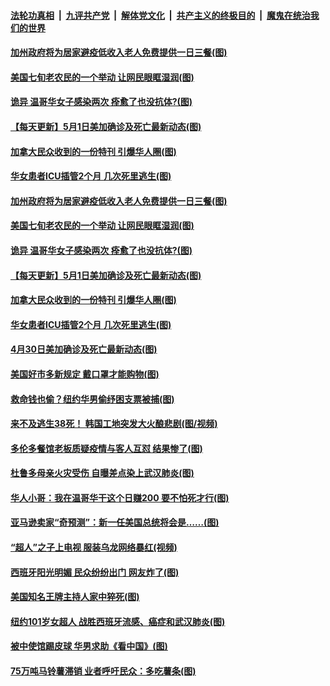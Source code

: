 

####  [法轮功真相](../../../../basic/blob/master/README.md?t=05020531) &nbsp;|&nbsp; [九评共产党](../../../../9ping.md/blob/master/README.md?t=05020531) &nbsp;|&nbsp; [解体党文化](../../../../jtdwh.md/blob/master/README.md?t=05020531)  &nbsp;|&nbsp; [共产主义的终极目的](../../../../gczydzjmd.md/blob/master/README.md?t=05020531) &nbsp;|&nbsp; [魔鬼在统治我们的世界](../../../../mgztzwmdsj.md/blob/master/README.md?t=05020531) 

#### [加州政府将为居家避疫低收入老人免费提供一日三餐(图)](../pages/p3/931824.md?t=05020531) 

#### [美国七旬老农民的一个举动 让网民眼眶湿润(图)](../pages/p3/931822.md?t=05020531) 

#### [诡异 温哥华女子感染两次 痊愈了也没抗体?(图)](../pages/p3/931814.md?t=05020531) 

#### [【每天更新】5月1日美加确诊及死亡最新动态(图)](../pages/p3/931800.md?t=05020531) 

#### [加拿大民众收到的一份特刊 引爆华人圈(图)](../pages/p3/931744.md?t=05020531) 

#### [华女患者ICU插管2个月 几次死里逃生(图)](../pages/p3/931733.md?t=05020531) 

#### [加州政府将为居家避疫低收入老人免费提供一日三餐(图)](../pages/p3/931824.md?t=05020531) 

#### [美国七旬老农民的一个举动 让网民眼眶湿润(图)](../pages/p3/931822.md?t=05020531) 

#### [诡异 温哥华女子感染两次 痊愈了也没抗体?(图)](../pages/p3/931814.md?t=05020531) 

#### [【每天更新】5月1日美加确诊及死亡最新动态(图)](../pages/p3/931800.md?t=05020531) 

#### [加拿大民众收到的一份特刊 引爆华人圈(图)](../pages/p3/931744.md?t=05020531) 

#### [华女患者ICU插管2个月 几次死里逃生(图)](../pages/p3/931733.md?t=05020531) 

#### [4月30日美加确诊及死亡最新动态(图)](../pages/p3/928262.md?t=05020531) 

#### [美国好市多新规定 戴口罩才能购物(图)](../pages/p3/931735.md?t=05020531) 

#### [救命钱也偷？纽约华男偷纾困支票被捕(图)](../pages/p3/931719.md?t=05020531) 

#### [来不及逃生38死！ 韩国工地突发大火酿悲剧(图/视频)](../pages/p3/931716.md?t=05020531) 

#### [多伦多餐馆老板质疑疫情与客人互怼 结果惨了(图)](../pages/p3/931711.md?t=05020531) 

#### [杜鲁多母亲火灾受伤 自曝差点染上武汉肺炎(图)](../pages/p3/931702.md?t=05020531) 

#### [华人小哥：我在温哥华干这个日赚200 要不怕死才行(图)](../pages/p3/931682.md?t=05020531) 

#### [亚马逊卖家“奇预测”：新一任美国总统将会是……(图)](../pages/p3/931629.md?t=05020531) 

#### [“超人”之子上电视 服装乌龙网络暴红(视频)](../pages/p3/931626.md?t=05020531) 

#### [西班牙阳光明媚 民众纷纷出门 网友炸了(图)](../pages/p3/931613.md?t=05020531) 

#### [美国知名王牌主持人家中猝死(图)](../pages/p3/931607.md?t=05020531) 

#### [纽约101岁女超人 战胜西班牙流感、癌症和武汉肺炎(图)](../pages/p3/931606.md?t=05020531) 

#### [被中使馆踢皮球 华男求助《看中国》(图)](../pages/p3/931580.md?t=05020531) 

#### [75万吨马铃薯滞销 业者呼吁民众：多吃薯条(图)](../pages/p3/931485.md?t=05020531) 

